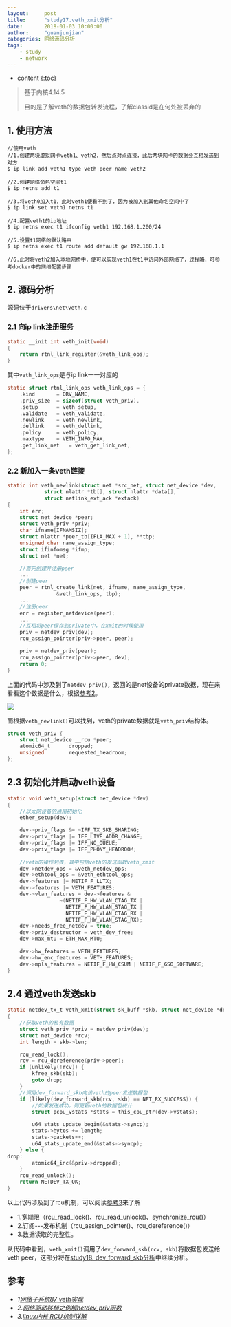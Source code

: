 ```yaml
---
layout:     post
title:      "study17.veth_xmit分析"
date:       2018-01-03 10:00:00
author:     "guanjunjian"
categories: 网络源码分析
tags:
    - study
    - network
---
```


* content
{:toc}

>
> 基于内核4.14.5
>
> 目的是了解veth的数据包转发流程，了解classid是在何处被丢弃的
>




## 1. 使用方法

```shell
//使用veth  
//1.创建两块虚拟网卡veth1、veth2，然后点对点连接，此后两块网卡的数据会互相发送到对方  
$ ip link add veth1 type veth peer name veth2  
  
//2.创建网络命名空间t1  
$ ip netns add t1  
  
//3.将veth0加入t1，此时veth1便看不到了，因为被加入到其他命名空间中了  
$ ip link set veth1 netns t1  
  
//4.配置veth1的ip地址  
$ ip netns exec t1 ifconfig veth1 192.168.1.200/24  
  
//5.设置t1网络的默认路由  
$ ip netns exec t1 route add default gw 192.168.1.1  
  
//6.此时将veth2加入本地网桥中，便可以实现veth1在t1中访问外部网络了，过程略，可参考docker中的网络配置步骤 
```

## 2. 源码分析

源码位于`drivers\net\veth.c`

### 2.1 向ip link注册服务

```c
static __init int veth_init(void)
{
	return rtnl_link_register(&veth_link_ops);
}
```

其中`veth_link_ops`是与ip link一一对应的

```c
static struct rtnl_link_ops veth_link_ops = {
	.kind		= DRV_NAME,
	.priv_size	= sizeof(struct veth_priv),
	.setup		= veth_setup,
	.validate	= veth_validate,
	.newlink	= veth_newlink,
	.dellink	= veth_dellink,
	.policy		= veth_policy,
	.maxtype	= VETH_INFO_MAX,
	.get_link_net	= veth_get_link_net,
};
```

### 2.2 新加入一条veth链接

```c
static int veth_newlink(struct net *src_net, struct net_device *dev,
			struct nlattr *tb[], struct nlattr *data[],
			struct netlink_ext_ack *extack)
{
	int err;
	struct net_device *peer;
	struct veth_priv *priv;
	char ifname[IFNAMSIZ];
	struct nlattr *peer_tb[IFLA_MAX + 1], **tbp;
	unsigned char name_assign_type;
	struct ifinfomsg *ifmp;
	struct net *net;

	//首先创建并注册peer
	...
	//创建peer
	peer = rtnl_create_link(net, ifname, name_assign_type,
				&veth_link_ops, tbp);
	...
    //注册peer
	err = register_netdevice(peer);
    ...
    //互相将peer保存到private中，在xmit的时候使用
	priv = netdev_priv(dev);
	rcu_assign_pointer(priv->peer, peer);

	priv = netdev_priv(peer);
	rcu_assign_pointer(priv->peer, dev);
	return 0;
}
```

上面的代码中涉及到了`netdev_priv()`，返回的是net设备的private数据，现在来看看这个数据是什么，根据[参考2][2]。

![](http://img.my.csdn.net/uploads/201112/21/0_13244603892DxH.gif)

而根据`veth_newlink()`可以找到，veth的private数据就是`veth_priv`结构体。

```c
struct veth_priv {
	struct net_device __rcu	*peer;
	atomic64_t		dropped;
	unsigned		requested_headroom;
};
```

## 2.3 初始化并启动veth设备

```c
static void veth_setup(struct net_device *dev)
{
    //以太网设备的通用初始化 
	ether_setup(dev);

	dev->priv_flags &= ~IFF_TX_SKB_SHARING;
	dev->priv_flags |= IFF_LIVE_ADDR_CHANGE;
	dev->priv_flags |= IFF_NO_QUEUE;
	dev->priv_flags |= IFF_PHONY_HEADROOM;
    
    //veth的操作列表，其中包括veth的发送函数veth_xmit
	dev->netdev_ops = &veth_netdev_ops;
	dev->ethtool_ops = &veth_ethtool_ops;
	dev->features |= NETIF_F_LLTX;
	dev->features |= VETH_FEATURES;
	dev->vlan_features = dev->features &
			     ~(NETIF_F_HW_VLAN_CTAG_TX |
			       NETIF_F_HW_VLAN_STAG_TX |
			       NETIF_F_HW_VLAN_CTAG_RX |
			       NETIF_F_HW_VLAN_STAG_RX);
	dev->needs_free_netdev = true;
	dev->priv_destructor = veth_dev_free;
	dev->max_mtu = ETH_MAX_MTU;

	dev->hw_features = VETH_FEATURES;
	dev->hw_enc_features = VETH_FEATURES;
	dev->mpls_features = NETIF_F_HW_CSUM | NETIF_F_GSO_SOFTWARE;
}
```

## 2.4 通过veth发送skb

```c
static netdev_tx_t veth_xmit(struct sk_buff *skb, struct net_device *dev)
{
    //获取veth的私有数据
	struct veth_priv *priv = netdev_priv(dev);
	struct net_device *rcv;
	int length = skb->len;

	rcu_read_lock();
	rcv = rcu_dereference(priv->peer);
	if (unlikely(!rcv)) {
		kfree_skb(skb);
		goto drop;
	}
    //调用dev_forward_skb向该veth的peer发送数据包
	if (likely(dev_forward_skb(rcv, skb) == NET_RX_SUCCESS)) {
	    //如果发送成功，则更新veth的数据包统计
		struct pcpu_vstats *stats = this_cpu_ptr(dev->vstats);

		u64_stats_update_begin(&stats->syncp);
		stats->bytes += length;
		stats->packets++;
		u64_stats_update_end(&stats->syncp);
	} else {
drop:
		atomic64_inc(&priv->dropped);
	}
	rcu_read_unlock();
	return NETDEV_TX_OK;
}
```

以上代码涉及到了rcu机制，可以阅读[参考3][3]来了解

-	1.宽期限（rcu_read_lock()、rcu_read_unlock()、synchronize_rcu()）
-	2.订阅---发布机制（rcu_assign_pointer()、rcu_dereference()）
-	3.数据读取的完整性。

从代码中看到，`veth_xmit()`调用了`dev_forward_skb(rcv, skb)`将数据包发送给veth peer，这部分将在[study18. dev_forward_skb分析][4]中继续分析。

## 参考

* *1[网络子系统87_veth实现][1]*
* *2.[网络驱动移植之例解netdev_priv函数][2]*
* *3.[linux内核 RCU机制详解][3]*

[1]:http://blog.csdn.net/nerdx/article/details/38561933 "网络子系统87_veth实现" 
[2]:http://blog.csdn.net/npy_lp/article/details/7090541 "网络驱动移植之例解netdev_priv函数" 
[3]:http://blog.csdn.net/xabc3000/article/details/15335131 "linux内核 RCU机制详解" 
[4]:https://guanjunjian.github.io/2018/01/05/study-18-dev_forward_skb-source-analysis/ "study18. dev_forward_skb分析"